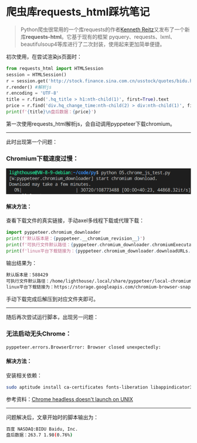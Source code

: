 # 爬虫库requests_html踩坑笔记

> Python爬虫很常用的一个库requests的作者[Kenneth Reitz](https://github.com/kennethreitz)又发布了一个新库**requests-html**。它基于现有的框架 pyquery、requests、lxml、beautifulsoup4等库进行了二次封装，使用起来更加简单便捷。

初次使用，在尝试渲染js页面时：

```python
from requests_html import HTMLSession
session = HTMLSession()
r = session.get('http://stock.finance.sina.com.cn/usstock/quotes/bidu.html').html
r.render() #解析js
r.encoding = 'UTF-8'
title = r.find('.hq_title > h1:nth-child(1)', first=True).text
price = r.find('div.hq_change_time:nth-child(2) > div:nth-child(1)', first=True).text
print(f'{title}\n盘后数据：{price}')
```

第一次使用requests_html解析js，会自动调用pyppeteer下载chromium。

***

此时出现第一个问题：

### Chromium下载速度过慢：

![5.1](/pic/5.1.png)

#### 解决方法：

查看下载文件的真实链接，手动axel多线程下载或代理下载：

```python
import pyppeteer.chromium_downloader
print(f'默认版本是：{pyppeteer.__chromium_revision__}')
print(f'可执行文件默认路径：{pyppeteer.chromium_downloader.chromiumExecutable.get("linux")}')
print(f'linux平台下载链接为：{pyppeteer.chromium_downloader.downloadURLs.get("linux")}')
```

输出结果为：

```bash
默认版本是：588429
可执行文件默认路径：/home/lighthouse/.local/share/pyppeteer/local-chromium/588429/chrome-linux/chrome
linux平台下载链接为：https://storage.googleapis.com/chromium-browser-snapshots/Linux_x64/588429/chrome-linux.zip
```

手动下载完成后解压到对应文件夹即可。

***

随后再次尝试运行脚本，出现另一问题：

### 无法启动无头Chrome：

```bash
pyppeteer.errors.BrowserError: Browser closed unexpectedly:
```

#### 解决方法：

安装相关依赖：

```bash
sudo aptitude install ca-certificates fonts-liberation libappindicator3-0.1-cil libasound2 libatk-bridge2.0-0 libatk1.0-0 libc6 libcairo2 libcups2 libdbus-1-3 libexpat1 libfontconfig1 libgbm1 libgcc1 libglib2.0-0 libgtk-3-0 libnspr4 libnss3 libpango-1.0-0 libpangocairo-1.0-0 libstdc++6 libx11-6 libx11-xcb1 libxcb1 libxcomposite1 libxcursor1 libxdamage1 libxext6 libxfixes3 libxi6 libxrandr2 libxrender1 libxss1 libxtst6 lsb-release wget xdg-utils 
```

参考资料：[Chrome headless doesn't launch on UNIX](https://github.com/puppeteer/puppeteer/blob/main/docs/troubleshooting.md#chrome-headless-doesnt-launch-on-unix)

***

问题解决后，文章开始时的脚本输出为：

```bash
百度 NASDAQ:BIDU Baidu, Inc.
盘后数据：263.7 1.98(0.76%)
```

